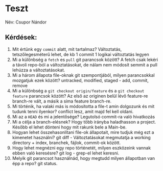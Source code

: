# Teszt

Név: Csupor Nándor 

## Kérdések:

1. Mit értünk egy `commit` alatt, mit tartalmaz?
Változtatás, tetszőlegesméterű lehet, de kb 1 commit 1 logikai változtatás legyen
1. Mi a különbség a `fetch` es `pull` git parancsok között?
A fetch csak lekéri a távoli repo-ból a változtatásokat, de nálam nem módosít semmit
a pull lehúzza a változtatásokat.
1. Mi a három állapota file-oknak git szempontjából, milyen parancsokkal mozgatjuk ezek között?
untracked, modified, staged - add, commit, remove 
1. Mi a különbség a `git checkout origin/feature` és a `git checkout feature` parancsok között?
Az első az originen belül lévő feature-re branch-re vált, a másik a sima feature branch-re.
1. Mi történik, ha valaki más is módosította a file-t amin dolgozunk és mit tudunk tenni ilyenkor?
conflict lesz, amit majd fel kell oldani.
1. Mi az a `HEAD` és mi a jelentősége?
Legutolsó commit-ra való hivatkozás
1. Mi a célja a branch-elésnek?
Hogy több irányba haladhasson a project. Később el lehet dönteni hogy mit rakunk bele a Main-be.
1. Hogyan lehet összehasonlítani file-ok állapotait, mire tudjuk még ezt a kimenetet használni?
git diff - Változtatásokat megmutatja a working directory + index, branchek, fájlok, commit-ok között.
1. Hogy lehet megnézni egy repo történetét, milyen eszközeink vannak ebben való keresésre?
git log - grep-el lehet keresni.
1. Melyik git parancsot használnád, hogy megtudd milyen állapotban van épp a repo?
git status.

